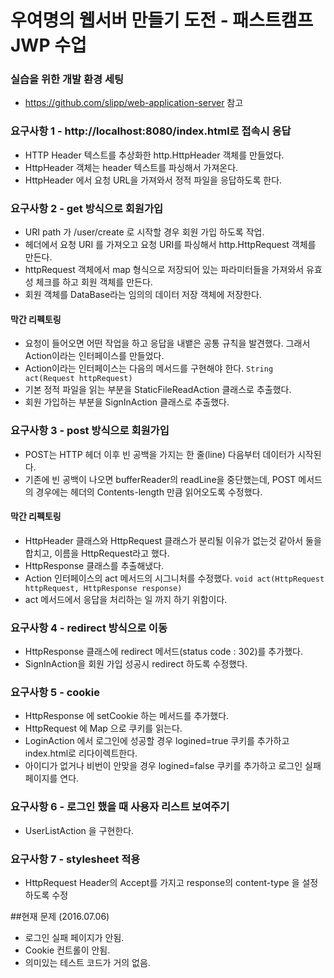 # 우여명의 웹서버 만들기 도전 - 패스트캠프 JWP 수업

### 실습을 위한 개발 환경 세팅
* https://github.com/slipp/web-application-server 참고

### 요구사항 1 - http://localhost:8080/index.html로 접속시 응답
* HTTP Header 텍스트를 추상화한 http.HttpHeader 객체를 만들었다.
* HttpHeader 객체는 header 텍스트를 파싱해서 가져온다.
* HttpHeader 에서 요청 URL을 가져와서 정적 파일을 응답하도록 한다.

### 요구사항 2 - get 방식으로 회원가입
* URI path 가 /user/create 로 시작할 경우 회원 가입 하도록 작업.
* 헤더에서 요청 URI 를 가져오고 요청 URI를 파싱해서 http.HttpRequest 객체를 만든다.
* httpRequest 객체에서 map 형식으로 저장되어 있는 파라미터들을 가져와서 유효성 체크를 하고 회원 객체를 만든다.
* 회원 객체를 DataBase라는 임의의 데이터 저장 객체에 저장한다.

#### 막간 리펙토링
* 요청이 들어오면 어떤 작업을 하고 응답을 내뱉은 공통 규칙을 발견했다. 그래서 Action이라는 인터페이스를 만들었다.
* Action이라는 인터페이스는 다음의 메서드를 구현해야 한다. 
`String act(Request httpRequest)`
* 기본 정적 파일을 읽는 부분을 StaticFileReadAction 클래스로 추출했다.
* 회원 가입하는 부분을 SignInAction 클래스로 추출했다.

### 요구사항 3 - post 방식으로 회원가입
* POST는 HTTP 헤더 이후 빈 공백을 가지는 한 줄(line) 다음부터 데이터가 시작된다.
* 기존에 빈 공백이 나오면 bufferReader의 readLine을 중단했는데, 
POST 메서드의 경우에는 헤더의 Contents-length 만큼 읽어오도록 수정했다.

#### 막간 리펙토링
* HttpHeader 클래스와 HttpRequest 클래스가 분리될 이유가 없는것 같아서 둘을 합치고,
이름을 HttpRequest라고 했다.
* HttpResponse 클래스를 추출해냈다.
* Action 인터페이스의 act 메서드의 시그니처를 수정했다.
`void act(HttpRequest httpRequest, HttpResponse response)`
* act 메서드에서 응답을 처리하는 일 까지 하기 위함이다.

### 요구사항 4 - redirect 방식으로 이동
* HttpResponse 클래스에 redirect 메서드(status code : 302)를 추가했다.
* SignInAction을 회원 가입 성공시 redirect 하도록 수정했다.

### 요구사항 5 - cookie
* HttpResponse 에 setCookie 하는 메서드를 추가했다.
* HttpRequest 에 Map 으로 쿠키를 읽는다.
* LoginAction 에서 로그인에 성공할 경우 logined=true 쿠키를 추가하고 index.html로 리다이렉트한다.
* 아이디가 없거나 비번이 안맞을 경우 logined=false 쿠키를 추가하고 로그인 실패 페이지를 연다.

### 요구사항 6 - 로그인 했을 때 사용자 리스트 보여주기
* UserListAction 을 구현한다.

### 요구사항 7 - stylesheet 적용
* HttpRequest Header의 Accept를 가지고 response의 content-type 을 설정하도록 수정

##현재 문제 (2016.07.06)
* 로그인 실패 페이지가 안됨.
* Cookie 컨트롤이 안됨.
* 의미있는 테스트 코드가 거의 없음.